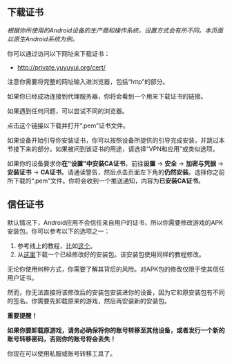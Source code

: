 ﻿## 下载证书

*根据你所使用的Android设备的生产商和操作系统，设置方式会有所不同。本页面以原生Android系统为例。*

你可以通过访问以下网址来下载证书：

* http://private.yuyuyui.org/cert/

注意你需要将完整的网址输入进浏览器，包括“http”的部分。

如果你已经成功连接到代理服务器，你将会看到一个用来下载证书的链接。

如果遇到任何问题，可以尝试不同的浏览器。

点击这个链接以下载并打开“.pem”证书文件。

如果设备开始引导你安装证书，你可以按照设备所提供的引导完成安装，并跳过本节接下来的部分。如果被问到该证书的用途，请选择“VPN和应用”或类似选项。

如果你的设备要求你**在“设置”中安装CA证书**，前往**设置** -> **安全** -> **加密与凭据** -> **安装证书** -> **CA证书**。请通读警告，然后点击页面左下角的**仍然安装**。选择你之前所下载的“.pem”文件。你将会收到一个推送通知，内容为**已安装CA证书**。

## 信任证书

默认情况下，Android应用不会信任来自用户的证书，所以你需要修改游戏的APK安装包。你可以参考以下的选项之一：

1. 参考线上的教程，比如[这个](https://hurricanelabs.com/blog/modifying-android-apps-to-allow-tls-intercept-with-user-cas/)。
2. 从[这里](https://d3204tmbjpbaf4.cloudfront.net/3.28.0/jp.co.altplus.yuyuyui.allow_ssl.apk)下载一个已经修改好的安装包。该安装包使用同样的教程修改。

无论你使用何种方式，你需要了解其背后的风险。对APK包的修改仅限于使其信任用户证书。

然而，你无法直接将该修改后的安装包安装进你的设备，因为它和原安装包有不同的签名。你需要先卸载原来的游戏，然后再安装新的安装包。

**重要提醒！**

**如果你要卸载原游戏，请务必确保将你的账号转移至其他设备，或者发行一个新的账号转移密码，否则你的账号将会丢失！**

你现在可以使用私服或账号转移工具了。